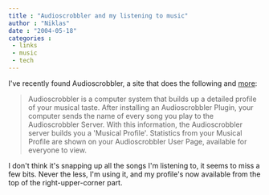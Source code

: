 ```yaml
---
title : "Audioscrobbler and my listening to music"
author : "Niklas"
date : "2004-05-18"
categories : 
 - links
 - music
 - tech
---
```


I've recently found Audioscrobbler, a site that does the following and [more](http://www.audioscrobbler.com/about.php):

> Audioscrobbler is a computer system that builds up a detailed profile of your musical taste. After installing an Audioscrobbler Plugin, your computer sends the name of every song you play to the Audioscrobbler Server. With this information, the Audioscrobbler server builds you a 'Musical Profile'. Statistics from your Musical Profile are shown on your Audioscrobbler User Page, available for everyone to view.

I don't think it's snapping up all the songs I'm listening to, it seems to miss a few bits. Never the less, I'm using it, and my profile's now available from the top of the right-upper-corner part.
